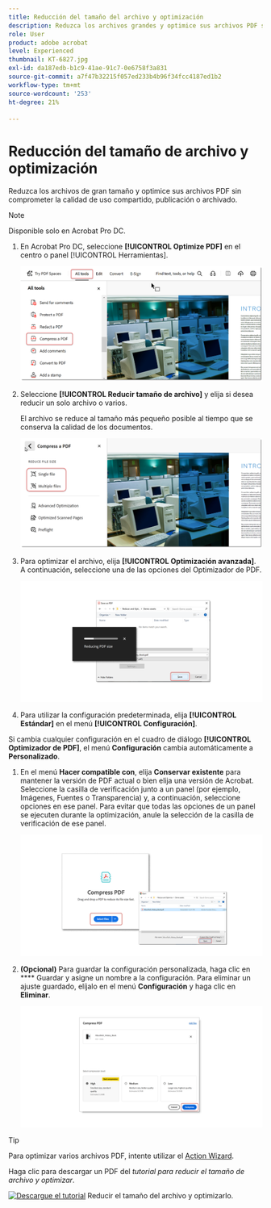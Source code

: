 ```yaml
---
title: Reducción del tamaño del archivo y optimización
description: Reduzca los archivos grandes y optimice sus archivos PDF sin comprometer la calidad para compartir, publicar o archivar
role: User
product: adobe acrobat
level: Experienced
thumbnail: KT-6827.jpg
exl-id: da187edb-b1c9-41ae-91c7-0e6758f3a831
source-git-commit: a7f47b32215f057ed233b4b96f34fcc4187ed1b2
workflow-type: tm+mt
source-wordcount: '253'
ht-degree: 21%

---
```


# Reducción del tamaño de archivo y optimización

Reduzca los archivos de gran tamaño y optimice sus archivos PDF sin comprometer la calidad de uso compartido, publicación o archivado.

>[!NOTE]
>
>Disponible solo en Acrobat Pro DC.

1. En Acrobat Pro DC, seleccione **[!UICONTROL Optimize PDF]** en el centro o panel [!UICONTROL Herramientas].

   ![Reducir paso 1](../assets/Reduce_1.png)

1. Seleccione **[!UICONTROL Reducir tamaño de archivo]** y elija si desea reducir un solo archivo o varios.

   El archivo se reduce al tamaño más pequeño posible al tiempo que se conserva la calidad de los documentos.

   ![Reducir paso 2](../assets/Reduce_2.png)

1. Para optimizar el archivo, elija **[!UICONTROL Optimización avanzada]**. A continuación, seleccione una de las opciones del Optimizador de PDF.

   ![Reducir paso 3](../assets/Reduce_3.png)

1. Para utilizar la configuración predeterminada, elija **[!UICONTROL Estándar]** en el menú **[!UICONTROL Configuración]**.

Si cambia cualquier configuración en el cuadro de diálogo **[!UICONTROL Optimizador de PDF]**, el menú **Configuración** cambia automáticamente a **Personalizado**.

1. En el menú **Hacer compatible con**, elija **Conservar existente** para mantener la versión de PDF actual o bien elija una versión de Acrobat. Seleccione la casilla de verificación junto a un panel (por ejemplo, Imágenes, Fuentes o Transparencia) y, a continuación, seleccione opciones en ese panel. Para evitar que todas las opciones de un panel se ejecuten durante la optimización, anule la selección de la casilla de verificación de ese panel.

   ![Reducir paso 5](../assets/Reduce_5.png)

1. **(Opcional)** Para guardar la configuración personalizada, haga clic en  **** Guardar y asigne un nombre a la configuración. Para eliminar un ajuste guardado, elíjalo en el menú **Configuración** y haga clic en **Eliminar**.

   ![Reducir paso 6](../assets/Reduce_6.png)

>[!TIP]
>
>Para optimizar varios archivos PDF, intente utilizar el [Action Wizard](../advanced-tasks/action.md).

Haga clic para descargar un PDF del *tutorial para reducir el tamaño de archivo y optimizar*.

[![Descargue el tutorial](../assets/acrobat_PDF_96.png)](../assets/AcrobatDCReduce.pdf) Reducir el tamaño del archivo y optimizarlo.
